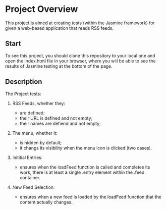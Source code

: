 # Project Overview

This project is aimed at creating tests (within the Jasmine framework) for given a web-based application that reads RSS feeds.


## Start

To see this project, you should clone this repository to your local one and open the index.html file in your browser, where you wiil be able to see the results of Jasmine testing at the bottom of the page.

## Description

The Project tests:
1. RSS Feeds, whether they:
   - are defined;
   - their URL is defined and not empty;
   - their names are defiend and not empty;
 
2. The menu, whether it:
   - is hidden by default;
   - it changs its visibility when the menu icon is clicked (two cases).

3. Inititial Entries:
   - ensures when the loadFeed function is called and completes its work, there is at least a single .entry element within the .feed container.

4. New Feed Selection:
   - ensures when a new feed is loaded by the loadFeed function that the content actually changes.
